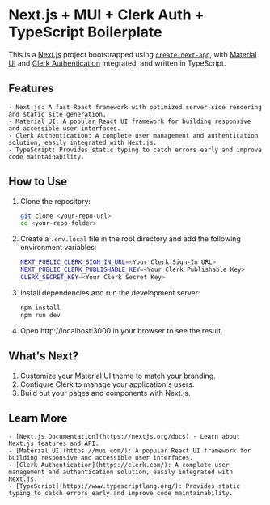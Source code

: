 # Next.js + MUI + Clerk Auth + TypeScript Boilerplate

This is a [Next.js](https://nextjs.org/) project bootstrapped using [`create-next-app`](https://github.com/vercel/next.js/tree/HEAD/packages/create-next-app), with [Material UI](https://mui.com/) and [Clerk Authentication](https://clerk.dev/) integrated, and written in TypeScript.

## Features

    - Next.js: A fast React framework with optimized server-side rendering and static site generation.
    - Material UI: A popular React UI framework for building responsive and accessible user interfaces.
    - Clerk Authentication: A complete user management and authentication solution, easily integrated with Next.js.
    - TypeScript: Provides static typing to catch errors early and improve code maintainability.

## How to Use

1. Clone the repository:

   ```bash
   git clone <your-repo-url>
   cd <your-repo-folder>

   ```

2. Create a `.env.local` file in the root directory and add the following environment variables:

   ```bash
   NEXT_PUBLIC_CLERK_SIGN_IN_URL=<Your Clerk Sign-In URL>
   NEXT_PUBLIC_CLERK_PUBLISHABLE_KEY=<Your Clerk Publishable Key>
   CLERK_SECRET_KEY=<Your Clerk Secret Key>

   ```

3. Install dependencies and run the development server:

   ```bash
   npm install
   npm run dev

   ```

4. Open http://localhost:3000 in your browser to see the result.

## What's Next?

1. Customize your Material UI theme to match your branding.
2. Configure Clerk to manage your application's users.
3. Build out your pages and components with Next.js.

## Learn More

    - [Next.js Documentation](https://nextjs.org/docs) - Learn about Next.js features and API.
    - [Material UI](https://mui.com/): A popular React UI framework for building responsive and accessible user interfaces.
    - [Clerk Authentication](https://clerk.com/): A complete user management and authentication solution, easily integrated with Next.js.
    - [TypeScript](https://www.typescriptlang.org/): Provides static typing to catch errors early and improve code maintainability.
